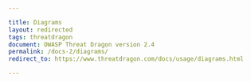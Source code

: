 ```yaml
---

title: Diagrams
layout: redirected
tags: threatdragon
document: OWASP Threat Dragon version 2.4
permalink: /docs-2/diagrams/
redirect_to: https://www.threatdragon.com/docs/usage/diagrams.html

---
```

